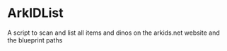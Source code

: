 # ArkIDList
A script to scan and list all items and dinos on the arkids.net website and the blueprint paths
